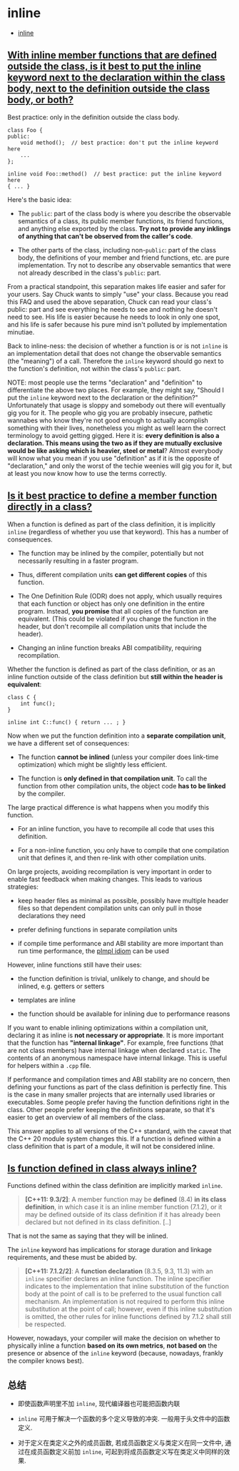# inline

- [inline](#inline)

## [With inline member functions that are defined outside the class, is it best to put the inline keyword next to the declaration within the class body, next to the definition outside the class body, or both?](https://www.cs.technion.ac.il/users/yechiel/c++-faq/where-to-put-inline-keyword.html)

Best practice: only in the definition outside the class body.

    class Foo {
    public:
        void method();  // best practice: don't put the inline keyword here
        ...
    };

    inline void Foo::method()  // best practice: put the inline keyword here
    { ... }

Here's the basic idea:

- The `public`: part of the class body is where you describe the observable semantics of a class, its public member functions, its friend functions, and anything else exported by the class. **Try not to provide any inklings of anything that can't be observed from the caller's code**.

- The other parts of the class, including non-`public`: part of the class body, the definitions of your member and friend functions, etc. are pure implementation. Try not to describe any observable semantics that were not already described in the class's `public`: part.

From a practical standpoint, this separation makes life easier and safer for your users. Say Chuck wants to simply "use" your class. Because you read this FAQ and used the above separation, Chuck can read your class's public: part and see everything he needs to see and nothing he doesn't need to see. His life is easier because he needs to look in only one spot, and his life is safer because his pure mind isn't polluted by implementation minutiae.

Back to inline-ness: the decision of whether a function is or is not `inline` is an implementation detail that does not change the observable semantics (the "meaning") of a call. Therefore the `inline` keyword should go next to the function's definition, not within the class's `public`: part.

NOTE: most people use the terms "declaration" and "definition" to differentiate the above two places. For example, they might say, "Should I put the `inline` keyword next to the declaration or the definition?" Unfortunately that usage is sloppy and somebody out there will eventually gig you for it. The people who gig you are probably insecure, pathetic wannabes who know they're not good enough to actually acomplish something with their lives, nonetheless you might as well learn the correct terminology to avoid getting gigged. Here it is: **every definition is also a declaration. This means using the two as if they are mutually exclusive would be like asking which is heavier, steel or metal**? Almost everybody will know what you mean if you use "definition" as if it is the opposite of "declaration," and only the worst of the techie weenies will gig you for it, but at least you now know how to use the terms correctly.

## [Is it best practice to define a member function directly in a class?](https://softwareengineering.stackexchange.com/a/425923)

When a function is defined as part of the class definition, it is implicitly `inline` (regardless of whether you use that keyword). This has a number of consequences.

- The function may be inlined by the compiler, potentially but not necessarily resulting in a faster program.

- Thus, different compilation units **can get different copies** of this function.

- The One Definition Rule (ODR) does not apply, which usually requires that each function or object has only one definition in the entire program. Instead, **you promise** that all copies of the function are equivalent. (This could be violated if you change the function in the header, but don't recompile all compilation units that include the header).

- Changing an inline function breaks ABI compatibility, requiring recompilation.

Whether the function is defined as part of the class definition, or as an inline function outside of the class definition but **still within the header is equivalent**:

    class C {
        int func();
    }

    inline int C::func() { return ... ; }

Now when we put the function definition into a **separate compilation unit**, we have a different set of consequences:

- The function **cannot be inlined** (unless your compiler does link-time optimization) which might be slightly less efficient.

- The function is **only defined in that compilation unit**. To call the function from other compilation units, the object code **has to be linked** by the compiler.

The large practical difference is what happens when you modify this function.

- For an inline function, you have to recompile all code that uses this definition.

- For a non-inline function, you only have to compile that one compilation unit that defines it, and then re-link with other compilation units.

On large projects, avoiding recompilation is very important in order to enable fast feedback when making changes. This leads to various strategies:

- keep header files as minimal as possible, possibly have multiple header files so that dependent compilation units can only pull in those declarations they need

- prefer defining functions in separate compilation units

- if compile time performance and ABI stability are more important than run time performance, the [pImpl idiom](https://en.cppreference.com/w/cpp/language/pimpl) can be used

However, inline functions still have their uses:

- the function definition is trivial, unlikely to change, and should be inlined, e.g. getters or setters

- templates are inline

- the function should be available for inlining due to performance reasons

If you want to enable inlining optimizations within a compilation unit, declaring it as inline is **not necessary or appropriate**. It is more important that the function has **"internal linkage"**. For example, free functions (that are not class members) have internal linkage when declared `static`. The contents of an anonymous namespace have internal linkage. This is useful for helpers within a `.cpp` file.

If performance and compilation times and ABI stability are no concern, then defining your functions as part of the class definition is perfectly fine. This is the case in many smaller projects that are internally used libraries or executables. Some people prefer having the function definitions right in the class. Other people prefer keeping the definitions separate, so that it's easier to get an overview of all members of the class.

This answer applies to all versions of the C++ standard, with the caveat that the C++ 20 module system changes this. If a function is defined within a class definition that is part of a module, it will not be considered inline.

## [Is function defined in class always inline?](https://stackoverflow.com/questions/31812723/is-function-defined-in-class-always-inline)

Functions defined within the class definition are implicitly marked `inline`.

> **[C++11: 9.3/2]**: A member function may be **defined** (8.4) **in its class definition**, in which case it is an inline member function (7.1.2), or it may be defined outside of its class definition if it has already been declared but not defined in its class definition. [..]

That is not the same as saying that they will be inlined.

The `inline` keyword has implications for storage duration and linkage requirements, and these must be abided by.

> **[C++11: 7.1.2/2]**: A **function declaration** (8.3.5, 9.3, 11.3) with an `inline` specifier declares an inline function. The inline specifier indicates to the implementation that inline substitution of the function body at the point of call is to be preferred to the usual function call mechanism. An implementation is not required to perform this inline substitution at the point of call; however, even if this inline substitution is omitted, the other rules for inline functions defined by 7.1.2 shall still be respected.

However, nowadays, your compiler will make the decision on whether to physically inline a function **based on its own metrics**, **not based on** the presence or absence of the `inline` keyword (because, nowadays, frankly the compiler knows best).

## 总结

- 即使函数声明里不加 `inline`, 现代编译器也可能把函数内联

- `inline` 可用于解决一个函数的多个定义导致的冲突. 一般用于头文件中的函数定义.

- 对于定义在类定义之外的成员函数, 若成员函数定义与类定义在同一文件中, 通过在成员函数定义前加 `inline`, 可起到将成员函数定义写在类定义中同样的效果.
